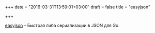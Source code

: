 +++
date = "2016-03-31T13:50:01+03:00"
draft = false
title = "easyjson"

+++

<p><a href="https://github.com/mailru/easyjson">easyjson</a>&nbsp;- Быстрая либа сериализации в JSON для Go.</p>

